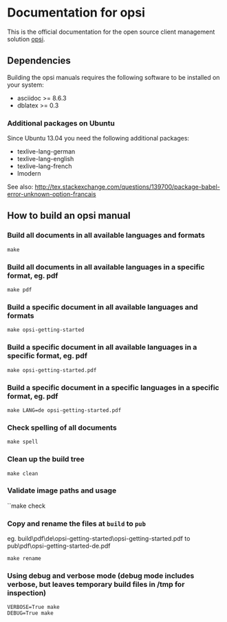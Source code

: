 # Documentation for opsi

This is the official documentation for the open source client management solution [opsi](http://www.opsi.org/en).

## Dependencies

Building the opsi manuals requires the following software to be installed on your system:

* asciidoc >= 8.6.3
* dblatex  >= 0.3

### Additional packages on Ubuntu

Since Ubuntu 13.04 you need the following additional packages:
* texlive-lang-german
* texlive-lang-english
* texlive-lang-french
* lmodern

See also:
http://tex.stackexchange.com/questions/139700/package-babel-error-unknown-option-francais

## How to build an opsi manual

### Build all documents in all available languages and formats

``make``

### Build all documents in all available languages in a specific format, eg. pdf

``make pdf``

### Build a specific document in all available languages and formats

``make opsi-getting-started``

### Build a specific document in all available languages in a specific format, eg. pdf

``make opsi-getting-started.pdf``

### Build a specific document in a specific languages in a specific format, eg. pdf

``make LANG=de opsi-getting-started.pdf``

### Check spelling of all documents

``make spell``

### Clean up the build tree

``make clean``

### Validate image paths and usage

``make check

### Copy and rename the files at `build` to `pub`

eg. build\pdf\de\opsi-getting-started\opsi-getting-started.pdf to pub\pdf\opsi-getting-started-de.pdf

``make rename``

### Using debug and verbose mode (debug mode includes verbose, but leaves temporary build files in /tmp for inspection)

```
VERBOSE=True make
DEBUG=True make
```
